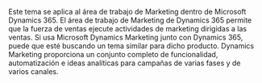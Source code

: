 Este tema se aplica al área de trabajo de Marketing dentro de Microsoft Dynamics 365. El área de trabajo de Marketing de Dynamics 365 permite que la fuerza de ventas ejecute actividades de marketing dirigidas a las ventas. Si usa Microsoft Dynamics Marketing junto con Dynamics 365, puede que esté buscando un tema similar para dicho producto. Dynamics Marketing proporciona un conjunto completo de funcionalidad, automatización e ideas analíticas para campañas de varias fases y de varios canales.